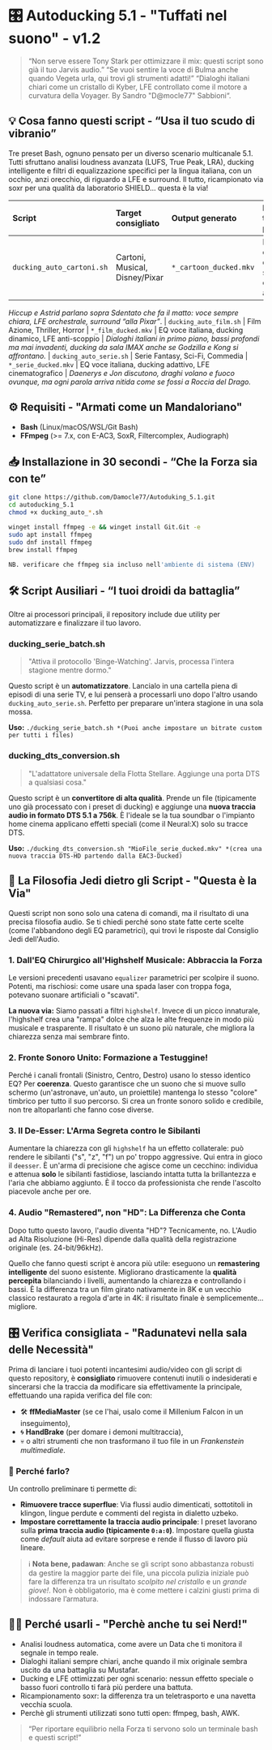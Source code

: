 # 🎛️ Autoducking 5.1 - "Tuffati nel suono" - v1.2

> “Non serve essere Tony Stark per ottimizzare il mix: questi script sono già il tuo Jarvis audio.”
> “Se vuoi sentire la voce di Bulma anche quando Vegeta urla, qui trovi gli strumenti adatti!”
> “Dialoghi italiani chiari come un cristallo di Kyber, LFE controllato come il motore a curvatura della Voyager. By Sandro "D@mocle77" Sabbioni“.

## 💡 Cosa fanno questi script - “Usa il tuo scudo di vibranio”

Tre preset Bash, ognuno pensato per un diverso scenario multicanale 5.1.
Tutti sfruttano analisi loudness avanzata (LUFS, True Peak, LRA), ducking intelligente e filtri di equalizzazione specifici per la lingua italiana, con un occhio, anzi orecchio, di riguardo a LFE e surround. Il tutto, ricampionato via soxr per una qualità da laboratorio SHIELD... questa è la via!


| Script | Target consigliato | Output generato | Focus tecnico principale |
| :-- | :-- | :-- | :-- |
| `ducking_auto_cartoni.sh` | Cartoni, Musical, Disney/Pixar | `*_cartoon_ducked.mkv` | EQ voci cantate, ducking soft, LFE orchestrale arioso |

*Hiccup e Astrid parlano sopra Sdentato che fa il matto: voce sempre chiara, LFE orchestrale, surround “alla Pixar”*.
| `ducking_auto_film.sh` | Film Azione, Thriller, Horror | `*_film_ducked.mkv` | EQ voce italiana, ducking dinamico, LFE anti-scoppio |
*Dialoghi italiani in primo piano, bassi profondi ma mai invadenti, ducking da sala IMAX anche se Godzilla e Kong si affrontano.*
| `ducking_auto_serie.sh` | Serie Fantasy, Sci-Fi, Commedia | `*_serie_ducked.mkv` | EQ voce italiana, ducking adattivo, LFE cinematografico |
*Daenerys e Jon discutono, draghi volano e fuoco ovunque, ma ogni parola arriva nitida come se fossi a Roccia del Drago.*

## ⚙️ Requisiti - "Armati come un Mandaloriano"

- **Bash** (Linux/macOS/WSL/Git Bash)
- **FFmpeg** (>= 7.x, con E-AC3, SoxR, Filtercomplex, Audiograph)


## 📥 Installazione in 30 secondi - “Che la Forza sia con te”

```bash
git clone https://github.com/Damocle77/Autoduking_5.1.git
cd autoducking_5.1
chmod +x ducking_auto_*.sh
```

```bash
winget install ffmpeg -e && winget install Git.Git -e
sudo apt install ffmpeg
sudo dnf install ffmpeg
brew install ffmpeg

NB. verificare che ffmpeg sia incluso nell'ambiente di sistema (ENV)
```


## 🛠️ Script Ausiliari - “I tuoi droidi da battaglia”

Oltre ai processori principali, il repository include due utility per automatizzare e finalizzare il tuo lavoro.

### ducking_serie_batch.sh

> "Attiva il protocollo 'Binge-Watching'. Jarvis, processa l'intera stagione mentre dormo."

Questo script è un **automatizzatore**. Lancialo in una cartella piena di episodi di una serie TV, e lui penserà a processarli uno dopo l'altro usando `ducking_auto_serie.sh`. Perfetto per preparare un'intera stagione in una sola mossa.

**Uso:**
`./ducking_serie_batch.sh *(Puoi anche impostare un bitrate custom per tutti i files)`

### ducking_dts_conversion.sh

> "L'adattatore universale della Flotta Stellare. Aggiunge una porta DTS a qualsiasi cosa."

Questo script è un **convertitore di alta qualità**. Prende un file (tipicamente uno già processato con i preset di ducking) e aggiunge una **nuova traccia audio in formato DTS 5.1 a 756k**. È l'ideale se la tua soundbar o l'impianto home cinema applicano effetti speciali (come il Neural:X) solo su tracce DTS.

**Uso:**
`./ducking_dts_conversion.sh "MioFile_serie_ducked.mkv" *(crea una nuova traccia DTS-HD partendo dalla EAC3-Ducked)`

## 🚀 La Filosofia Jedi dietro gli Script - "Questa è la Via"

Questi script non sono solo una catena di comandi, ma il risultato di una precisa filosofia audio. Se ti chiedi perché sono state fatte certe scelte (come l'abbandono degli EQ parametrici), qui trovi le risposte dal Consiglio Jedi dell'Audio.

### 1. Dall'EQ Chirurgico all'Highshelf Musicale: Abbraccia la Forza

Le versioni precedenti usavano `equalizer` parametrici per scolpire il suono. Potenti, ma rischiosi: come usare una spada laser con troppa foga, potevano suonare artificiali o "scavati".

**La nuova via:** Siamo passati a filtri `highshelf`. Invece di un picco innaturale, l'highshelf crea una "rampa" dolce che alza le alte frequenze in modo più musicale e trasparente. Il risultato è un suono più naturale, che migliora la chiarezza senza mai sembrare finto.

### 2. Fronte Sonoro Unito: Formazione a Testuggine!

Perché i canali frontali (Sinistro, Centro, Destro) usano lo stesso identico EQ? Per **coerenza**. Questo garantisce che un suono che si muove sullo schermo (un'astronave, un'auto, un proiettile) mantenga lo stesso "colore" timbrico per tutto il suo percorso. Si crea un fronte sonoro solido e credibile, non tre altoparlanti che fanno cose diverse.

### 3. Il De-Esser: L'Arma Segreta contro le Sibilanti

Aumentare la chiarezza con gli `highshelf` ha un effetto collaterale: può rendere le sibilanti ("s", "z", "f") un po' troppo aggressive. Qui entra in gioco il `deesser`. È un'arma di precisione che agisce come un cecchino: individua e attenua **solo** le sibilanti fastidiose, lasciando intatta tutta la brillantezza e l'aria che abbiamo aggiunto. È il tocco da professionista che rende l'ascolto piacevole anche per ore.

### 4. Audio "Remastered", non "HD": La Differenza che Conta

Dopo tutto questo lavoro, l'audio diventa "HD"? Tecnicamente, no. L'Audio ad Alta Risoluzione (Hi-Res) dipende dalla qualità della registrazione originale (es. 24-bit/96kHz).

Quello che fanno questi script è ancora più utile: eseguono un **remastering intelligente** del suono esistente. Migliorano drasticamente la **qualità percepita** bilanciando i livelli, aumentando la chiarezza e controllando i bassi. È la differenza tra un film girato nativamente in 8K e un vecchio classico restaurato a regola d'arte in 4K: il risultato finale è semplicemente... migliore.

## 🎛️ Verifica consigliata - "Radunatevi nella sala delle Necessità"

Prima di lanciare i tuoi potenti incantesimi audio/video con gli script di questo repository, è **consigliato** rimuovere contenuti inutili o indesiderati e sincerarsi che la traccia da modificare sia effettivamente la principale, effettuando una rapida verifica del file con:

- 🛠 **ffMediaMaster** (se ce l'hai, usalo come il Millenium Falcon in un inseguimento),
- 🌀 **HandBrake** (per domare i demoni multitraccia),
- 💀 o altri strumenti che non trasformano il tuo file in un *Frankenstein multimediale*.


### 🎯 Perché farlo?

Un controllo preliminare ti permette di:

- **Rimuovere tracce superflue**:
Via flussi audio dimenticati, sottotitoli in klingon, lingue perdute e commenti del regista in dialetto uzbeko.
- **Impostare correttamente la traccia audio principale**:
I preset lavorano sulla **prima traccia audio (tipicamente `0:a:0`)**. Impostare quella giusta come *default* aiuta ad evitare sorprese e rende il flusso di lavoro più lineare.

> ℹ️ **Nota bene, padawan**:
> Anche se gli script sono abbastanza robusti da gestire la maggior parte dei file, una piccola pulizia iniziale può fare la differenza tra un risultato *scolpito nel cristallo* e un *grande giove!*.
> Non è obbligatorio, ma è come mettere i calzini giusti prima di indossare l’armatura.

## 🧑‍🚀 Perché usarli - "Perchè anche tu sei Nerd!"

- Analisi loudness automatica, come avere un Data che ti monitora il segnale in tempo reale.
- Dialoghi italiani sempre chiari, anche quando il mix originale sembra uscito da una battaglia su Mustafar.
- Ducking e LFE ottimizzati per ogni scenario: nessun effetto speciale o basso fuori controllo ti farà più perdere una battuta.
- Ricampionamento soxr: la differenza tra un teletrasporto e una navetta vecchia scuola.
- Perchè gli strumenti utilizzati sono tutti open: ffmpeg, bash, AWK.

> “Per riportare equilibrio nella Forza ti servono solo un terminale bash e questi script!”

